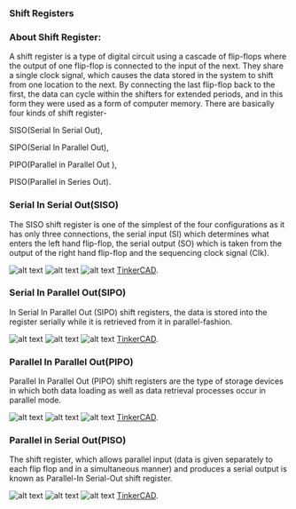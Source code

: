 ### Shift Registers


### About Shift Register:
A shift register is a type of digital circuit using a cascade of flip-flops where the output of one flip-flop is connected to the input of the next. They share a single clock signal, which causes the data stored in the system to shift from one location to the next.
By connecting the last flip-flop back to the first, the data can cycle within the shifters for extended periods,
and in this form they were used as a form of computer memory.
There are basically four kinds of shift register-

SISO(Serial In Serial Out),

SIPO(Serial In Parallel Out),

PIPO(Parallel in Parallel Out ),

PISO(Parallel in Series Out).
### Serial In Serial Out(SISO)

The SISO shift register is one of the simplest of the four configurations as it has only three connections, the serial input (SI) which determines what enters the left hand flip-flop, the serial output (SO) which is taken from the output of the right hand flip-flop and the sequencing clock signal (Clk).

![alt text](./siso/siso.png)
![alt text](./siso/sisocomponent1.png)
![alt text](./siso/tinkercad.png)
<a href="https://www.tinkercad.com/things/8yaRpqmOOsN-siso-shift-register/editel?sharecode=WN-gML5JJaRJ0daAXs9COjbNC5Si1LZtDquynghaLKg">TinkerCAD</a>.

### Serial In Parallel Out(SIPO)

In Serial In Parallel Out (SIPO) shift registers, the data is stored into the register serially while it is retrieved from it in parallel-fashion.

![alt text](./SIPO/sipo.png)
![alt text](./SIPO/sipocomponents.png)
![alt text](./SIPO/SIPO%20SHIFT%20REGISTER.png)
<a href="https://www.tinkercad.com/things/7i8ZuN4J1CX-sipo-shift-register/editel?sharecode=lvKs4dsC_rzlaAS2RA3iVzjHh8fnW36RHzlawBnWg9U">TinkerCAD</a>.

### Parallel In  Parallel Out(PIPO)

Parallel In Parallel Out (PIPO) shift registers are the type of storage devices in which both data loading as well as data retrieval processes occur in parallel mode.

![alt text](./PIPO/pipo.png)
![alt text](./PIPO/pipocomponent.png)
![alt text](./PIPO/PIPO%20SHIFT%20REGISTER.png)
<a href="https://www.tinkercad.com/things/7kjGcoKtgVG-pipo-shift-register/editel?sharecode=LsjWZRF2BHl9sI0PL3h_NrK7PX97HKgca772kbSi_6c">TinkerCAD</a>.

### Parallel in Serial Out(PISO)

The shift register, which allows parallel input (data is given separately to each flip flop and in a simultaneous manner) and produces a serial output is known as Parallel-In Serial-Out shift register.

![alt text](./PISO/piso.png)
![alt text](./PISO/pisocomponents.png)
![alt text](./PISO/PISO.png)
<a href="https://www.tinkercad.com/things/kuZuwS53wcW-piso-shift-register/editel?sharecode=V7J9PvrVIHo50Wl7mhhqhlb_VUqkRB0-otOZUyUk6ho">TinkerCAD</a>.








